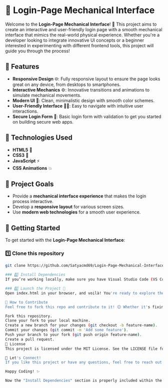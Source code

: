 # 🚀 Login-Page Mechanical Interface

Welcome to the **Login-Page Mechanical Interface**! 🎉 This project aims to create an interactive and user-friendly login page with a smooth mechanical interface that mimics the real-world physical experience. Whether you're a developer looking to integrate innovative UI concepts or a beginner interested in experimenting with different frontend tools, this project will guide you through the process!

## 📌 Features

- **Responsive Design** 🌐: Fully responsive layout to ensure the page looks great on any device, from desktops to smartphones.
- **Interactive Mechanics** ⚙️: Innovative transitions and animations to simulate mechanical movements.
- **Modern UI** 🎨: Clean, minimalistic design with smooth color schemes.
- **User-Friendly Interface** 🧑‍💻: Easy to navigate with intuitive user interactions.
- **Secure Login Form** 🔐: Basic login form with validation to get you started on building secure web apps.

## 🔧 Technologies Used

- **HTML5** 📝
- **CSS3** 🎨
- **JavaScript** ⚡
- **CSS Animations** 💥

## 🎯 Project Goals

- Provide a **mechanical interface experience** that makes the login process interactive.
- Develop a **responsive layout** for various screen sizes.
- Use **modern web technologies** for a smooth user experience.

## 🚀 Getting Started

To get started with the **Login-Page Mechanical Interface**:

### 1️⃣ Clone this repository
```bash
git clone https://github.com/Satyacmd69/Login-Page-Mechanical-Interface.git

### 2️⃣ Install Dependencies
If you’re working locally, make sure you have Visual Studio Code (VS Code) installed, along with a browser to test the page. Simply open the index.html file in your preferred browser.

### 3️⃣ Launch the Project 🚀
Open index.html in your browser, and voilà! You're ready to explore the project.

🧩 How to Contribute
Feel free to fork this repo and contribute to it! 😊 Whether it's fixing bugs, adding features, or improving the design, your contributions are welcome.

Fork this repository.
Clone your fork to your local machine.
Create a new branch for your changes (git checkout -b feature-name).
Commit your changes (git commit -m 'Add some feature').
Push your branch to your fork (git push origin feature-name).
Create a pull request.
🔄 License
This project is licensed under the MIT License. See the LICENSE file for more details.

👋 Let's Connect!
If you like this project or have any questions, feel free to reach out! Let's make the web more interactive, one page at a time. 😊

Happy Coding! ✨

Now the "Install Dependencies" section is properly included within the rest of the code! Let me know if you need anything else!
